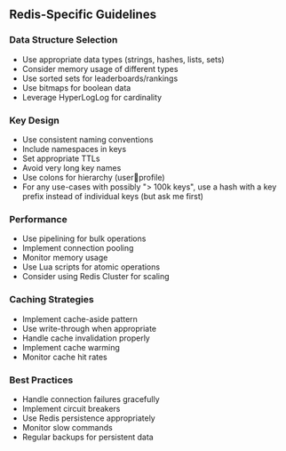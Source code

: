 
## Redis-Specific Guidelines

### Data Structure Selection
- Use appropriate data types (strings, hashes, lists, sets)
- Consider memory usage of different types
- Use sorted sets for leaderboards/rankings
- Use bitmaps for boolean data
- Leverage HyperLogLog for cardinality

### Key Design
- Use consistent naming conventions
- Include namespaces in keys
- Set appropriate TTLs
- Avoid very long key names
- Use colons for hierarchy (user:1234:profile)
- For any use-cases with possibly "> 100k keys", use a hash with a key prefix instead of individual keys (but ask me first)

### Performance
- Use pipelining for bulk operations
- Implement connection pooling
- Monitor memory usage
- Use Lua scripts for atomic operations
- Consider using Redis Cluster for scaling

### Caching Strategies
- Implement cache-aside pattern
- Use write-through when appropriate
- Handle cache invalidation properly
- Implement cache warming
- Monitor cache hit rates

### Best Practices
- Handle connection failures gracefully
- Implement circuit breakers
- Use Redis persistence appropriately
- Monitor slow commands
- Regular backups for persistent data

